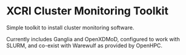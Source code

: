 # XCRI Cluster Monitoring Toolkit

Simple toolkit to install cluster monitoring software. 

Currently includes Ganglia and OpenXDMoD, configured to work
with SLURM, and co-exist with Warewulf as provided by OpenHPC. 

